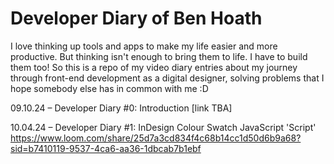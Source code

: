 # Developer Diary of Ben Hoath
I love thinking up tools and apps to make my life easier and more productive. But thinking isn't enough to bring them to life. I have to build them too!
So this is a repo of my video diary entries about my journey through front-end development as a digital designer, solving problems that I hope somebody else has in common with me :D

09.10.24 – Developer Diary #0: Introduction
[link TBA]

10.04.24 – Developer Diary #1: InDesign Colour Swatch JavaScript 'Script'
https://www.loom.com/share/25d7a3cd834f4c68b14cc1d50d6b9a68?sid=b7410119-9537-4ca6-aa36-1dbcab7b1ebf
